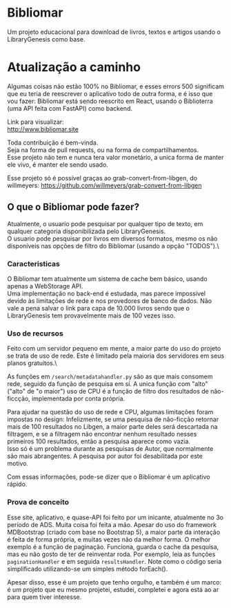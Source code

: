 # Bibliomar
Um projeto educacional para download de livros, textos e artigos usando o LibraryGenesis como base.
# Atualização a caminho
Algumas coisas não estão 100% no Bibliomar, e esses errors 500 significam que eu teria de reescrever o aplicativo todo de outra forma, e é isso que vou fazer:
Bibliomar está sendo reescrito em React, usando o Biblioterra (uma API feita com FastAPI) como backend.


Link para visualizar:\
http://www.bibliomar.site

Toda contribuição é bem-vinda.\
Seja na forma de pull requests, ou na forma
de compartilhamentos.\
Esse projeto não tem e nunca tera valor monetário, a unica forma de manter ele vivo, é manter ele sendo usado.

Esse projeto só é possível graças ao grab-convert-from-libgen, do willmeyers:
https://github.com/willmeyers/grab-convert-from-libgen

## O que o Bibliomar pode fazer?
Atualmente, o usuario pode pesquisar por qualquer tipo de texto, em qualquer categoria disponibilizada pelo LibraryGenesis.\
O usuario pode pesquisar por livros em diversos formatos, mesmo os não disponíveis nas opções de filtro do Bibliomar (usando a opção "TODOS").\

### Caracteristicas
O Bibliomar tem atualmente um sistema de cache bem básico, usando apenas a WebStorage API.\
Uma implementação no back-end é estudada, mas parece impossível devido às limitações de rede e nos provedores de banco de dados.
Não vale a pena salvar o link para capa de 10.000 livros sendo que o LibraryGenesis tem provavelmente mais de 100 vezes isso.

### Uso de recursos
Feito com um servidor pequeno em mente, a maior parte do uso do projeto se trata de uso de rede. Este é limitado pela maioria 
dos servidores em seus planos gratuitos.\

As funções em `/search/metadatahandler.py` são as que mais consomem rede, seguido da função de pesquisa em sí.
A unica função com "alto" ("alto" de "o maior") uso de CPU é a função de filtro dos resultados de não-ficcção, implementada por conta
própria.

Para ajudar na questão do uso de rede e CPU, algumas limitações foram impostas no design: Infelizmente, se uma pesquisa 
de não-ficção retornar mais de 100 resultados no Libgen, a maior parte deles será descartada na filtragem, e se a filtragem não encontrar
nenhum resultado nesses primeiros 100 resultados, então a pesquisa aparece como vazia.\
Isso só é um problema durante as pesquisas de Autor, que normalmente são mais abrangentes. A pesquisa por autor foi desabilitada
por este motivo.

Com essas informações, pode-se dizer que o Bibliomar é um aplicativo rápido. 

### Prova de conceito
Esse site, aplicativo, e quase-API foi feito por um inicante, atualmente no 3o período de ADS.
Muita coisa foi feita a mão. Apesar do uso do framework MDBootstrap (criado com base no Bootstrap 5), a maior parte da interação é feita de forma própria, e muitas vezes não da melhor forma. O melhor exemplo é a função de paginação. Funciona, guarda o cache da pesquisa, mas eu não gosto de ter de reinventar roda.
Por exemplo, leia as funções `paginationHandler` e em seguida `resultsHandler`. Note como o código seria simplificado utilizando-se um simples método forEach().

Apesar disso, esse é um projeto que tenho orgulho, e também é um marco: é um projeto que eu mesmo projetei, estudei, completei e agora está ao ar para quem tiver interesse.
